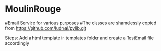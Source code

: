 # MoulinRouge
#Email Service for various purposes
#The classes are shamelessly copied from https://github.com/ludmal/pylib.git

Steps:
Add a html template in templates folder and create a TestEmail file accordingly

